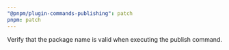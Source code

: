 ```yaml
---
"@pnpm/plugin-commands-publishing": patch
pnpm: patch
---
```


Verify that the package name is valid when executing the publish command.
